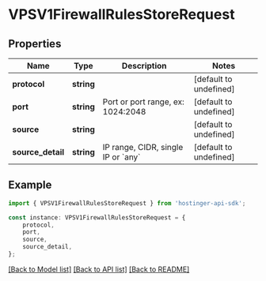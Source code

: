 # VPSV1FirewallRulesStoreRequest


## Properties

Name | Type | Description | Notes
------------ | ------------- | ------------- | -------------
**protocol** | **string** |  | [default to undefined]
**port** | **string** | Port or port range, ex: 1024:2048 | [default to undefined]
**source** | **string** |  | [default to undefined]
**source_detail** | **string** | IP range, CIDR, single IP or &#x60;any&#x60; | [default to undefined]

## Example

```typescript
import { VPSV1FirewallRulesStoreRequest } from 'hostinger-api-sdk';

const instance: VPSV1FirewallRulesStoreRequest = {
    protocol,
    port,
    source,
    source_detail,
};
```

[[Back to Model list]](../README.md#documentation-for-models) [[Back to API list]](../README.md#documentation-for-api-endpoints) [[Back to README]](../README.md)
